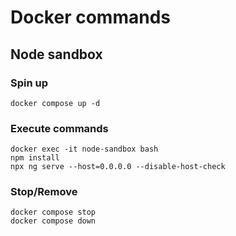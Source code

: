 # Docker commands

## Node sandbox

### Spin up
```
docker compose up -d
```

### Execute commands
```
docker exec -it node-sandbox bash
npm install
npx ng serve --host=0.0.0.0 --disable-host-check
```

### Stop/Remove
```
docker compose stop
docker compose down
```